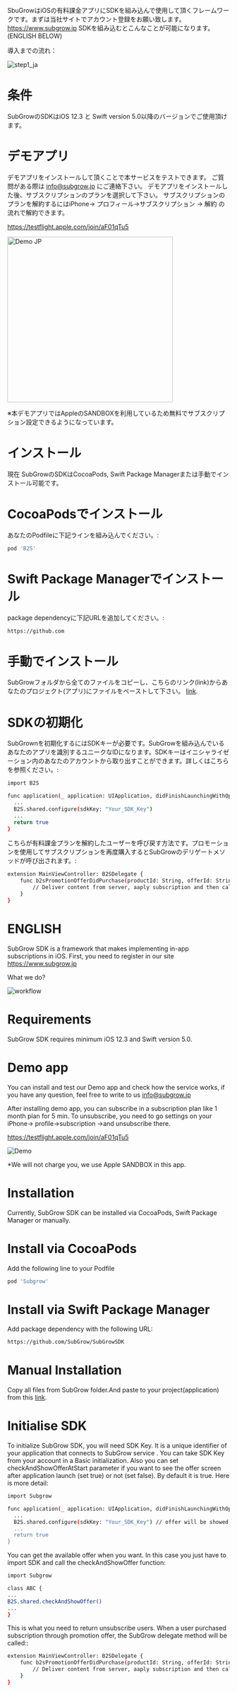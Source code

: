 SbuGrowはiOSの有料課金アプリにSDKを組み込んで使用して頂くフレームワークです。まずは当社サイトでアカウント登録をお願い致します。https://www.subgrow.jp
SDKを組み込むとこんなことが可能になります。(ENGLISH BELOW)

導入までの流れ：

![step1_ja](https://user-images.githubusercontent.com/88994667/156277531-a5a3fba0-97a7-4979-a810-c36fbfdc4b8d.png)

# 条件
SubGrowのSDKはiOS 12.3 と Swift version 5.0以降のバージョンでご使用頂けます。

# デモアプリ

デモアプリをインストールして頂くことで本サービスをテストできます。
ご質問がある際は info@subgrow.jp にご連絡下さい。
デモアプリをインストールした後、サブスクリプションのプランを選択して下さい。
サブスクリプションのプランを解約するにはiPhone→ プロフィール→サブスクリプション → 解約 の流れで解約できます。

https://testflight.apple.com/join/aF01qTu5

<img width="375" alt="Demo JP" src="https://user-images.githubusercontent.com/88994667/156279195-9bbd764f-5516-4ac0-a28e-8a8260eae4a0.png">

※本デモアプリではAppleのSANDBOXを利用しているため無料でサブスクリプション設定できるようになっています。

# インストール

現在 SubGrowのSDKはCocoaPods, Swift Package Managerまたは手動でインストール可能です。

# CocoaPodsでインストール
あなたのPodfileに下記ラインを組み込んでください。:
```sh
pod 'B2S'
```
# Swift Package Managerでインストール
package dependencyに下記URLを追加してください。:
```sh
https://github.com
```
# 手動でインストール
SubGrowフォルダから全てのファイルをコピーし、こちらのリンク(link)からあなたのプロジェクト(アプリ)にファイルをペーストして下さい。 [link](https://github.com/Subgrow/SubGrowSDK).
# SDKの初期化
SubGrownを初期化するにはSDKキーが必要です。SubGrowを組み込んでいるあなたのアプリを識別するユニークなIDになります。SDKキーはイニシャライゼーション内のあなたのアカウントから取り出すことができます。詳しくはこちらを参照ください。:
```sh 
import B2S

func application(_ application: UIApplication, didFinishLaunchingWithOptions launchOptions: [UIApplication.LaunchOptionsKey: Any]?) -> Bool {
  ...
  B2S.shared.configure(sdkKey: "Your_SDK_Key")
  ...
  return true
}
```

こちらが有料課金プランを解約したユーザーを呼び戻す方法です。プロモーションを使用してサブスクリプションを再度購入するとSubGrowのデリゲートメソッドが呼び出されます。: 

```sh 
extension MainViewController: B2SDelegate {
    func b2sPromotionOfferDidPurchase(productId: String, offerId: String, transaction: SKPaymentTransaction) {
        // Deliver content from server, aaply subscription and then call: SKPaymentQueue.default().finishTransaction(transaction) unless you do it elsewhere
    }
}
```
# ENGLISH 

SubGrow SDK is a framework that makes implementing in-app subscriptions in iOS. 
First, you need to register in our site https://www.subgrow.jp

What we do?

![workflow](https://user-images.githubusercontent.com/88994667/158531074-40c00ae0-79a6-4851-aaf7-25b90d86d4a4.png)

# Requirements
SubGrow SDK requires minimum iOS 12.3 and Swift version 5.0.

# Demo app
You can install and test our Demo app and check how the service works, if you have any question, feel free to write to us info@subgrow.jp

After installing demo app, you can subscribe in a subscription plan like 1 month plan for 5 min. To unsubscribe, you need to go settings on your iPhone→ profile→subscription →and unsubscribe there.

https://testflight.apple.com/join/aF01qTu5

![Demo](https://user-images.githubusercontent.com/88994667/158531407-324855a6-46c3-46d1-b600-cb44ec581f44.png)

*We will not charge you, we use Apple SANDBOX in this app.

# Installation
Currently, SubGrow SDK can be installed via CocoaPods, Swift Package Manager or manually.

# Install via CocoaPods
Add the following line to your Podfile
```sh
pod 'Subgrow'
```
# Install via Swift Package Manager
Add package dependency with the following URL:
```sh
https://github.com/SubGrow/SubGrowSDK
```
# Manual Installation
Copy all files from SubGrow folder.And paste to your project(application) from this [link](https://github.com/SubGrow/SubGrowSDK).
# Initialise SDK
To initialize SubGrow SDK, you will need SDK Key. It is a unique identifier of your application that connects to SubGrow service . You can take SDK Key from your account in a Basic initialization.
Also you can set checkAndShowOfferAtStart parameter if you want to see the offer screen after application launch (set true) or not (set false). By default it is true. Here is more detail:

```sh 
import Subgrow

func application(_ application: UIApplication, didFinishLaunchingWithOptions launchOptions: [UIApplication.LaunchOptionsKey: Any]?) -> Bool {
  ...
  B2S.shared.configure(sdkKey: "Your_SDK_Key") // offer will be showed by default OR put B2S.shared.configure(sdkKey: "Your_SDK_Key", checkAndShowOfferAtStart: false) if you don't want to see the offer
  ...
  return true
}
```
You can get the available offer when you want. In this case you just have to import SDK and call the checkAndShowOffer function:

```sh 
import Subgrow

class ABC {
...
B2S.shared.checkAndShowOffer()
...
}
```

This is what you need to return unsubscribe users. When a user purchased subscription through promotion offer, the SubGrow delegate method will be called:: 

```sh 
extension MainViewController: B2SDelegate {
    func b2sPromotionOfferDidPurchase(productId: String, offerId: String, transaction: SKPaymentTransaction) {
        // Deliver content from server, aaply subscription and then call: SKPaymentQueue.default().finishTransaction(transaction) unless you do it elsewhere
    }
}
```
